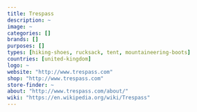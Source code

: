 ```yaml
---
title: Trespass
description: ~
image: ~
categories: []
brands: []
purposes: []
types: [hiking-shoes, rucksack, tent, mountaineering-boots]
countries: [united-kingdom]
logo: ~
website: "http://www.trespass.com"
shop: "http://www.trespass.com"
store-finder: ~
about: "http://www.trespass.com/about/"
wiki: "https://en.wikipedia.org/wiki/Trespass"
---
```

